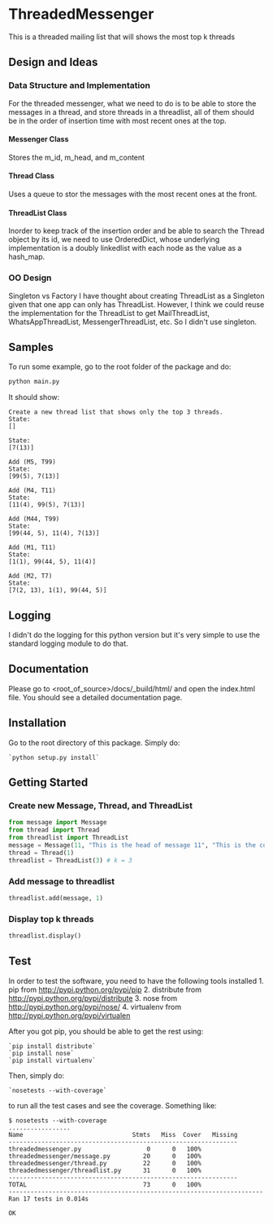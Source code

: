 # ThreadedMessenger
This is a threaded mailing list that will shows the most top k threads

## Design and Ideas
### Data Structure and Implementation
For the threaded messenger, what we need to do is to be able to store the messages in a thread,
and store threads in a threadlist, all of them should be in the order of insertion time with most recent ones at the top.
#### Messenger Class
Stores the m_id, m_head, and m_content
#### Thread Class
Uses a queue to stor the messages with the most recent ones at the front.
#### ThreadList Class
Inorder to keep track of the insertion order and be able to search the Thread object by its id, we need to use OrderedDict,
whose underlying implementation is a doubly linkedlist with each node as the value as a hash_map. 

### OO Design
Singleton vs Factory
I have thought about creating ThreadList as a Singleton given that one app can only has ThreadList. 
However, I think we could reuse the implementation for the ThreadList to get 
MailThreadList, WhatsAppThreadList, MessengerThreadList, etc. So I didn't use singleton.

## Samples
To run some example, go to the root folder of the package and do:
```python
python main.py
```
It should show:
```
Create a new thread list that shows only the top 3 threads.
State: 
[]

State: 
[7(13)]

Add (M5, T99)
State: 
[99(5), 7(13)]

Add (M4, T11)
State: 
[11(4), 99(5), 7(13)]

Add (M44, T99)
State: 
[99(44, 5), 11(4), 7(13)]

Add (M1, T11)
State: 
[1(1), 99(44, 5), 11(4)]

Add (M2, T7)
State: 
[7(2, 13), 1(1), 99(44, 5)]

```

## Logging
I didn't do the logging for this python version but it's very simple to use the standard logging module to do that.

## Documentation
Please go to <root_of_source>/docs/_build/html/ and open the index.html file. You should see a detailed documentation page.


## Installation
Go to the root directory of this package. Simply do:

    `python setup.py install`
  
## Getting Started
### Create new Message, Thread, and ThreadList
```python
from message import Message
from thread import Thread
from threadlist import ThreadList
message = Message(11, "This is the head of message 11", "This is the content of message 11")
thread = Thread(1)
threadlist = ThreadList(3) # k = 3
```

### Add message to threadlist
```python
threadlist.add(message, 1)
```

### Display top k threads
```python
threadlist.display()
```

## Test
In order to test the software, you need to have the following tools installed
    1. pip from http://pypi.python.org/pypi/pip
    2. distribute from http://pypi.python.org/pypi/distribute
    3. nose from http://pypi.python.org/pypi/nose/
    4. virtualenv from http://pypi.python.org/pypi/virtualen

After you got pip, you should be able to get the rest using:

    `pip install distribute`
    `pip install nose`
    `pip install virtualenv`

Then, simply do:
    
    `nosetests --with-coverage`

to run all the test cases and see the coverage.
Something like:
```
$ nosetests --with-coverage
.................
Name                              Stmts   Miss  Cover   Missing
---------------------------------------------------------------
threadedmessenger.py                  0      0   100%   
threadedmessenger/message.py         20      0   100%   
threadedmessenger/thread.py          22      0   100%   
threadedmessenger/threadlist.py      31      0   100%   
---------------------------------------------------------------
TOTAL                                73      0   100%   
----------------------------------------------------------------------
Ran 17 tests in 0.014s

OK

```



